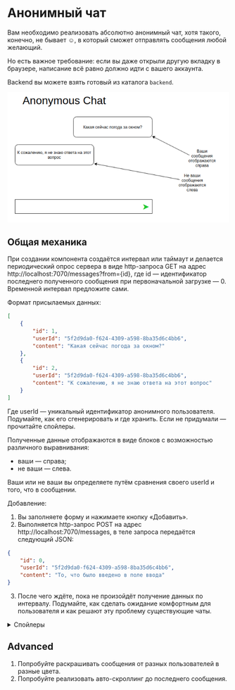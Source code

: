 Анонимный чат
===

Вам необходимо реализовать абсолютно анонимный чат, хотя такого, конечно, не бывает ☺, в который сможет отправлять сообщения любой желающий.

Но есть важное требование: если вы даже открыли другую вкладку в браузере, написание всё равно должно идти с вашего аккаунта.

Backend вы можете взять готовый из каталога `backend`.

![Chat](./assets/chat.png)

## Общая механика

При создании компонента создаётся интервал или таймаут и делается периодический опрос сервера в виде http-запроса GET на адрес http://localhost:7070/messages?from={id}, где id — идентификатор последнего полученного сообщения при первоначальной загрузке — 0. Временной интервал предложите сами.

Формат присылаемых данных:
```json
[
    {
        "id": 1,
        "userId": "5f2d9da0-f624-4309-a598-8ba35d6c4bb6",
        "content": "Какая сейчас погода за окном?"
    },
    {
        "id": 2,
        "userId": "5f2d9da0-f624-4309-a598-8ba35d6c4bb6",
        "content": "К сожалению, я не знаю ответа на этот вопрос"
    }
]
```
Где userId — уникальный идентификатор анонимного пользователя. Подумайте, как его сгенерировать и где хранить. Если не придумали — прочитайте спойлеры.

Полученные данные отображаются в виде блоков с возможностью различного выравнивания:
* ваши — справа;
* не ваши — слева.

Ваши или не ваши вы определяете путём сравнения своего userId и того, что в сообщении.

Добавление:
1. Вы заполняете форму и нажимаете кнопку «Добавить».
1. Выполняется http-запрос POST на адрес http://localhost:7070/messages, в теле запроса передаётся следующий JSON:
```json
{
    "id": 0,
    "userId": "5f2d9da0-f624-4309-a598-8ba35d6c4bb6",
    "content": "То, что было введено в поле ввода"
}
```
3. После чего ждёте, пока не произойдёт получение данных по интервалу. Подумайте, как сделать ожидание комфортным для пользователя и как решают эту проблему существующие чаты.

<details>
  <summary>Спойлеры</summary>
  
  Добиться уникальности анонимов можно, просто записав в local/sessionStorage случайно сгенерированный ID: nanoid, uuid. И использовать его для отправки и получения данных.

  Подумайте, какие уязвимости в безопасности создаёт подобная схема и возможна ли отправка сообщений от лица другого пользователя.

  Подумайте над тем, как это можно предотвратить.
</details>

## Advanced

1. Попробуйте раскрашивать сообщения от разных пользователей в разные цвета.
1. Попробуйте реализовать авто-скроллинг до последнего сообщения.